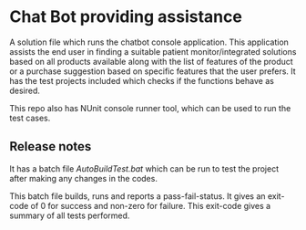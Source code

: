 # Chat Bot providing assistance
A solution file which runs the chatbot console application. This application assists the end user in finding a suitable patient monitor/integrated solutions based on all products available along with the list of features of the product or a purchase suggestion based on specific features that the user prefers.
It has the test projects included which checks if the functions behave as desired. 

This repo also has NUnit console runner tool, which can be used to run the test cases.

## Release notes

It has a batch file *AutoBuildTest.bat* which can be run to test the project after making any changes in the codes.

This batch file builds, runs and reports a pass-fail-status. It gives an exit-code of 0 for success and non-zero for failure. This exit-code gives a summary of all tests performed.
  
